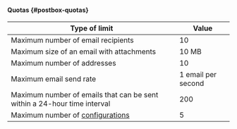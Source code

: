 #### Quotas {#postbox-quotas}

Type of limit | Value    
--- | ---
Maximum number of email recipients | 10
Maximum size of an email with attachments | 10 MB
Maximum number of addresses | 10
Maximum email send rate | 1 email per second
Maximum number of emails that can be sent within a 24-hour time interval | 200
Maximum number of [configurations](../../postbox/concepts/glossary.md#configuration) | 5
